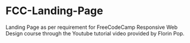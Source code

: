 # FCC-Landing-Page
Landing Page as per requirement for FreeCodeCamp Responsive Web Design course through the Youtube tutorial video provided by Florin Pop.
